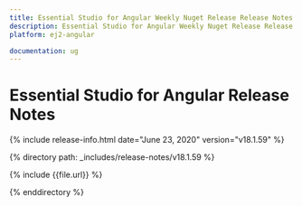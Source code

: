 ```yaml
---
title: Essential Studio for Angular Weekly Nuget Release Release Notes  
description: Essential Studio for Angular Weekly Nuget Release Release Notes  
platform: ej2-angular

documentation: ug
---
```


# Essential Studio for  Angular  Release Notes  

{% include release-info.html date="June 23, 2020"   version="v18.1.59"  %} 

{% directory path: _includes/release-notes/v18.1.59 %}

{% include {{file.url}} %}

{% enddirectory %}
